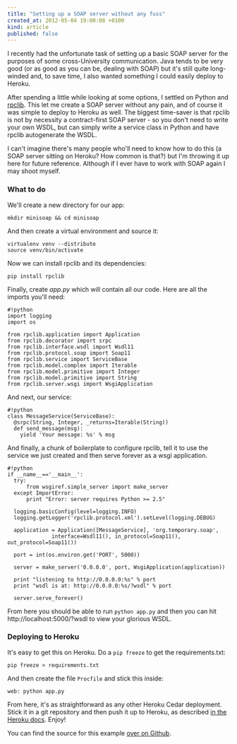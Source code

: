 ```yaml
---
title: "Setting up a SOAP server without any fuss"
created_at: 2012-05-04 19:00:08 +0100
kind: article
published: false
---
```


I recently had the unfortunate task of setting up a basic SOAP server for the purposes of some cross-University communication. Java tends to be very good (or as good as you can be, dealing with SOAP) but it's still quite long-winded and, to save time, I also wanted something I could easily deploy to Heroku.

After spending a little while looking at some options, I settled on Python and [rpclib](https://github.com/arskom/rpclib). This let me create a SOAP server without any pain, and of course it was simple to deploy to Heroku as well. The biggest time-saver is that rpclib is not by necessity a contract-first SOAP server - so you don't need to write your own WSDL, but can simply write a service class in Python and have rpclib autogenerate the WSDL.

I can't imagine there's many people who'll need to know how to do this (a SOAP server sitting on Heroku? How common is that?) but I'm throwing it up here for future reference. Although if I ever have to work with SOAP again I may shoot myself.

<!-- more -->

### What to do

We'll create a new directory for our app:

    mkdir minisoap && cd minisoap

And then create a virtual environment and source it:

    virtualenv venv --distribute
    source venv/bin/activate

Now we can install rpclib and its dependencies:

    pip install rpclib

Finally, create *app.py* which will contain all our code. Here are all the imports you'll need:

    #!python
    import logging
    import os

    from rpclib.application import Application
    from rpclib.decorator import srpc
    from rpclib.interface.wsdl import Wsdl11
    from rpclib.protocol.soap import Soap11
    from rpclib.service import ServiceBase
    from rpclib.model.complex import Iterable
    from rpclib.model.primitive import Integer
    from rpclib.model.primitive import String
    from rpclib.server.wsgi import WsgiApplication

And next, our service:

    #!python
    class MessageService(ServiceBase):
      @srpc(String, Integer, _returns=Iterable(String))
      def send_message(msg):
        yield 'Your message: %s' % msg

And finally, a chunk of boilerplate to configure rpclib, tell it to use the service we just created and then serve forever as a wsgi application.

    #!python
    if __name__=='__main__':
      try:
          from wsgiref.simple_server import make_server
      except ImportError:
          print "Error: server requires Python >= 2.5"

      logging.basicConfig(level=logging.INFO)
      logging.getLogger('rpclib.protocol.xml').setLevel(logging.DEBUG)

      application = Application([MessageService], 'org.temporary.soap',
                  interface=Wsdl11(), in_protocol=Soap11(), out_protocol=Soap11())

      port = int(os.environ.get('PORT', 5000))

      server = make_server('0.0.0.0', port, WsgiApplication(application))

      print "listening to http://0.0.0.0:%s" % port
      print "wsdl is at: http://0.0.0.0:%s/?wsdl" % port

      server.serve_forever()

From here you should be able to run `python app.py` and then you can hit http://localhost:5000/?wsdl to view your glorious WSDL.

### Deploying to Heroku

It's easy to get this on Heroku. Do a `pip freeze` to get the requirements.txt:

    pip freeze > requirements.txt

And then create the file `Procfile` and stick this inside:

    web: python app.py

From here, it's as straightforward as any other Heroku Cedar deployment. Stick it in a git repository and then push it up to Heroku, as described [in the Heroku docs](https://devcenter.heroku.com/articles/python). Enjoy!

You can find the source for this example [over on Github](https://github.com/clarkdave/clarkdave.net/tree/master/content-support/python-soap-server).